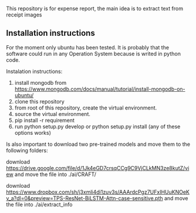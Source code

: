 This repository is for expense report, the main idea is to extract text from receipt images 

## Installation instructions

For the moment only ubuntu has been tested. It is probably that the software could run in any
Operation System because is writed in python code.

Instalation instructions:

1. install mongodb from https://www.mongodb.com/docs/manual/tutorial/install-mongodb-on-ubuntu/
2. clone this repository
3. from root of this repository, create the virtual environment.
4. source the virtual environment.
5. pip install -r requirement
6. run python setup.py develop or python setup.py install (any of these options works)  

Is also important to download two pre-trained models and move them to the following folders:


download https://drive.google.com/file/d/1Jk4eGD7crsqCCg9C9VjCLkMN3ze8kutZ/view and move the file into 
./ai/CRAFT/

download https://www.dropbox.com/sh/j3xmli4di1zuv3s/AAArdcPgz7UFxIHUuKNOeKv_a?dl=0&preview=TPS-ResNet-BiLSTM-Attn-case-sensitive.pth and move the file into ./ai/extract_info
